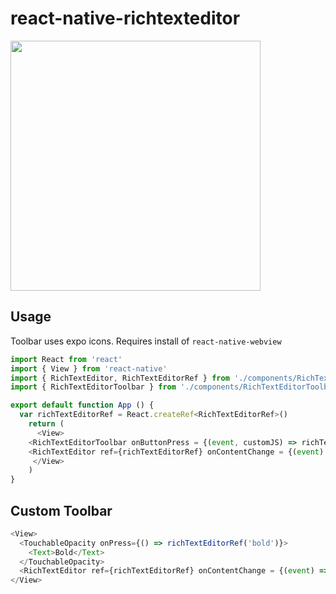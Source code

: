 # react-native-richtexteditor
<img src="https://i.ibb.co/KwS4vKL/texteditor.png" width="400">

## Usage
Toolbar uses expo icons. Requires install of `react-native-webview`

```javascript
import React from 'react'
import { View } from 'react-native'
import { RichTextEditor, RichTextEditorRef } from './components/RichTextEditor'
import { RichTextEditorToolbar } from './components/RichTextEditorToolbar'

export default function App () {
  var richTextEditorRef = React.createRef<RichTextEditorRef>()
    return (
      <View>
	<RichTextEditorToolbar onButtonPress = {(event, customJS) => richTextEditorRef.current?.passToEditor(event, customJS)}/>
	<RichTextEditor ref={richTextEditorRef} onContentChange = {(event) => console.log(event.data)} />
     </View>
    )
}
```

## Custom Toolbar
```javascript
<View>
  <TouchableOpacity onPress={() => richTextEditorRef('bold')}>
    <Text>Bold</Text>
  </TouchableOpacity>
  <RichTextEditor ref={richTextEditorRef} onContentChange = {(event) => console.log(event.data)} />
</View>
```
